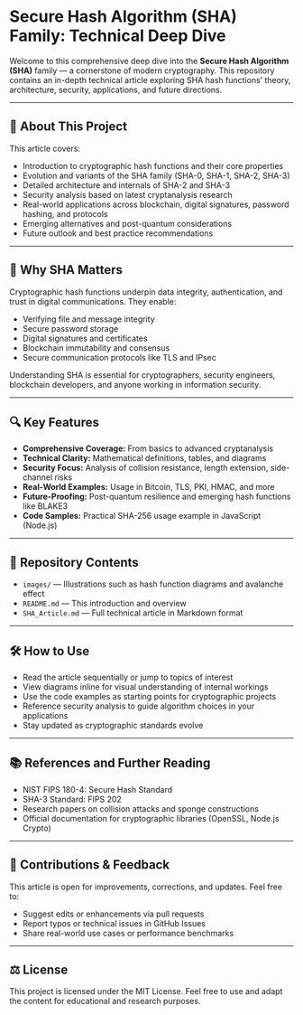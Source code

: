 # Secure Hash Algorithm (SHA) Family: Technical Deep Dive

Welcome to this comprehensive deep dive into the **Secure Hash Algorithm (SHA)** family — a cornerstone of modern cryptography. This repository contains an in-depth technical article exploring SHA hash functions’ theory, architecture, security, applications, and future directions.

---

## 📖 About This Project

This article covers:

- Introduction to cryptographic hash functions and their core properties  
- Evolution and variants of the SHA family (SHA-0, SHA-1, SHA-2, SHA-3)  
- Detailed architecture and internals of SHA-2 and SHA-3  
- Security analysis based on latest cryptanalysis research  
- Real-world applications across blockchain, digital signatures, password hashing, and protocols  
- Emerging alternatives and post-quantum considerations  
- Future outlook and best practice recommendations  

---

## 🚀 Why SHA Matters

Cryptographic hash functions underpin data integrity, authentication, and trust in digital communications. They enable:

- Verifying file and message integrity  
- Secure password storage  
- Digital signatures and certificates  
- Blockchain immutability and consensus  
- Secure communication protocols like TLS and IPsec  

Understanding SHA is essential for cryptographers, security engineers, blockchain developers, and anyone working in information security.

---

## 🔍 Key Features

- **Comprehensive Coverage:** From basics to advanced cryptanalysis  
- **Technical Clarity:** Mathematical definitions, tables, and diagrams  
- **Security Focus:** Analysis of collision resistance, length extension, side-channel risks  
- **Real-World Examples:** Usage in Bitcoin, TLS, PKI, HMAC, and more  
- **Future-Proofing:** Post-quantum resilience and emerging hash functions like BLAKE3  
- **Code Samples:** Practical SHA-256 usage example in JavaScript (Node.js)  

---

## 📂 Repository Contents

- `images/` — Illustrations such as hash function diagrams and avalanche effect  
- `README.md` — This introduction and overview  
- `SHA_Article.md` — Full technical article in Markdown format  

---

## 🛠 How to Use

- Read the article sequentially or jump to topics of interest  
- View diagrams inline for visual understanding of internal workings  
- Use the code examples as starting points for cryptographic projects  
- Reference security analysis to guide algorithm choices in your applications  
- Stay updated as cryptographic standards evolve  

---

## 📚 References and Further Reading

- NIST FIPS 180-4: Secure Hash Standard  
- SHA-3 Standard: FIPS 202  
- Research papers on collision attacks and sponge constructions  
- Official documentation for cryptographic libraries (OpenSSL, Node.js Crypto)  

---

## 🤝 Contributions & Feedback

This article is open for improvements, corrections, and updates. Feel free to:

- Suggest edits or enhancements via pull requests  
- Report typos or technical issues in GitHub Issues  
- Share real-world use cases or performance benchmarks  

---

## ⚖️ License

This project is licensed under the MIT License. Feel free to use and adapt the content for educational and research purposes.
